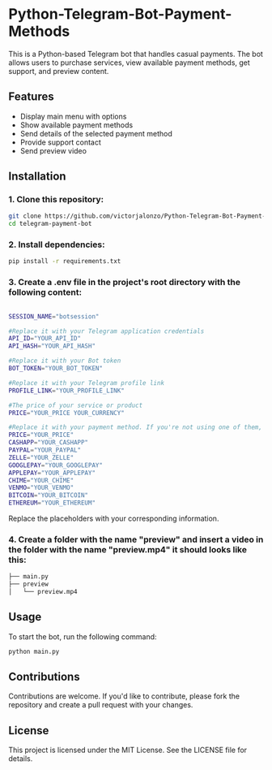 # Python-Telegram-Bot-Payment-Methods

This is a Python-based Telegram bot that handles casual payments. The bot allows users to purchase services, view available payment methods, get support, and preview content.

## Features

* Display main menu with options
* Show available payment methods
* Send details of the selected payment method
* Provide support contact
* Send preview video

## Installation

### 1. Clone this repository:

```bash
git clone https://github.com/victorjalonzo/Python-Telegram-Bot-Payment-Methods.git
cd telegram-payment-bot
```

### 2. Install dependencies:

```bash
pip install -r requirements.txt
```

### 3. Create a .env file in the project's root directory with the following content:

```bash

SESSION_NAME="botsession"

#Replace it with your Telegram application credentials
API_ID="YOUR_API_ID"
API_HASH="YOUR_API_HASH"

#Replace it with your Bot token
BOT_TOKEN="YOUR_BOT_TOKEN"

#Replace it with your Telegram profile link
PROFILE_LINK="YOUR_PROFILE_LINK"

#The price of your service or product
PRICE="YOUR_PRICE YOUR_CURRENCY"

#Replace it with your payment method. If you're not using one of them, remove it. 
PRICE="YOUR_PRICE"
CASHAPP="YOUR_CASHAPP"
PAYPAL="YOUR_PAYPAL"
ZELLE="YOUR_ZELLE"
GOOGLEPAY="YOUR_GOOGLEPAY"
APPLEPAY="YOUR_APPLEPAY"
CHIME="YOUR_CHIME"
VENMO="YOUR_VENMO"
BITCOIN="YOUR_BITCOIN"
ETHEREUM="YOUR_ETHEREUM"
```
Replace the placeholders with your corresponding information.

### 4. Create a folder with the name "preview" and insert a video in the folder with the name "preview.mp4" it should looks like this:
```bash
├── main.py
├── preview
│   └── preview.mp4
```

## Usage

To start the bot, run the following command:
```bash
python main.py
```

## Contributions

Contributions are welcome. If you'd like to contribute, please fork the repository and create a pull request with your changes.

## License

This project is licensed under the MIT License. See the LICENSE file for details.

